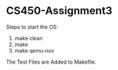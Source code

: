# CS450-Assignment3

Steps to start the OS:

1. make clean
2. make 
3. make qemu-nox

The Test Files are Added to Makefile.

